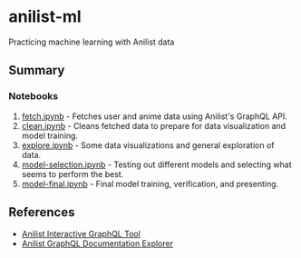 # anilist-ml

Practicing machine learning with Anilist data

## Summary

### Notebooks

1. [fetch.ipynb](fetch.ipynb) - Fetches user and anime data using Anilist's GraphQL API.
2. [clean.ipynb](clean.ipynb) - Cleans fetched data to prepare for data visualization and model training.
3. [explore.ipynb](explore.ipynb) - Some data visualizations and general exploration of data.
4. [model-selection.ipynb](model-selection.ipynb) - Testing out different models and selecting what seems to perform the best.
5. [model-final.ipynb](model-final.ipynb) - Final model training, verification, and presenting.

## References

- [Anilist Interactive GraphQL Tool](https://anilist.co/graphiql)
- [Anilist GraphQL Documentation Explorer](https://anilist.github.io/ApiV2-GraphQL-Docs/)
